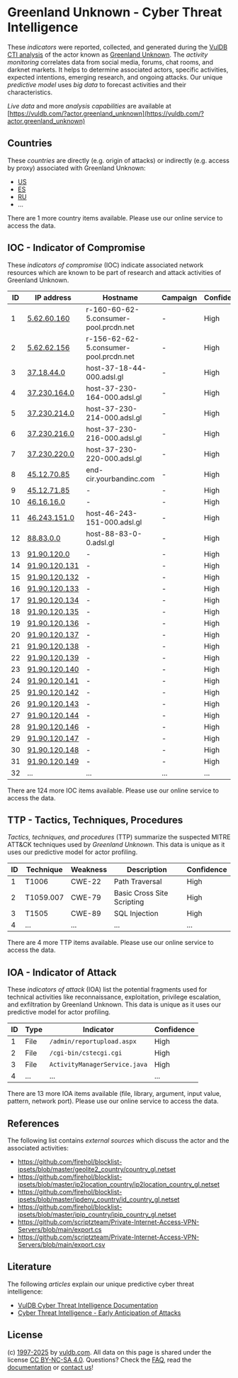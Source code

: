 # Greenland Unknown - Cyber Threat Intelligence

These _indicators_ were reported, collected, and generated during the [VulDB CTI analysis](https://vuldb.com/?kb.cti) of the actor known as [Greenland Unknown](https://vuldb.com/?actor.greenland_unknown). The _activity monitoring_ correlates data from social media, forums, chat rooms, and darknet markets. It helps to determine associated actors, specific activities, expected intentions, emerging research, and ongoing attacks. Our unique _predictive model_ uses _big data_ to forecast activities and their characteristics.

_Live data_ and more _analysis capabilities_ are available at [https://vuldb.com/?actor.greenland_unknown](https://vuldb.com/?actor.greenland_unknown)

## Countries

These _countries_ are directly (e.g. origin of attacks) or indirectly (e.g. access by proxy) associated with Greenland Unknown:

* [US](https://vuldb.com/?country.us)
* [ES](https://vuldb.com/?country.es)
* [RU](https://vuldb.com/?country.ru)
* ...

There are 1 more country items available. Please use our online service to access the data.

## IOC - Indicator of Compromise

These _indicators of compromise_ (IOC) indicate associated network resources which are known to be part of research and attack activities of Greenland Unknown.

ID | IP address | Hostname | Campaign | Confidence
-- | ---------- | -------- | -------- | ----------
1 | [5.62.60.160](https://vuldb.com/?ip.5.62.60.160) | r-160-60-62-5.consumer-pool.prcdn.net | - | High
2 | [5.62.62.156](https://vuldb.com/?ip.5.62.62.156) | r-156-62-62-5.consumer-pool.prcdn.net | - | High
3 | [37.18.44.0](https://vuldb.com/?ip.37.18.44.0) | host-37-18-44-000.adsl.gl | - | High
4 | [37.230.164.0](https://vuldb.com/?ip.37.230.164.0) | host-37-230-164-000.adsl.gl | - | High
5 | [37.230.214.0](https://vuldb.com/?ip.37.230.214.0) | host-37-230-214-000.adsl.gl | - | High
6 | [37.230.216.0](https://vuldb.com/?ip.37.230.216.0) | host-37-230-216-000.adsl.gl | - | High
7 | [37.230.220.0](https://vuldb.com/?ip.37.230.220.0) | host-37-230-220-000.adsl.gl | - | High
8 | [45.12.70.85](https://vuldb.com/?ip.45.12.70.85) | end-cir.yourbandinc.com | - | High
9 | [45.12.71.85](https://vuldb.com/?ip.45.12.71.85) | - | - | High
10 | [46.16.16.0](https://vuldb.com/?ip.46.16.16.0) | - | - | High
11 | [46.243.151.0](https://vuldb.com/?ip.46.243.151.0) | host-46-243-151-000.adsl.gl | - | High
12 | [88.83.0.0](https://vuldb.com/?ip.88.83.0.0) | host-88-83-0-0.adsl.gl | - | High
13 | [91.90.120.0](https://vuldb.com/?ip.91.90.120.0) | - | - | High
14 | [91.90.120.131](https://vuldb.com/?ip.91.90.120.131) | - | - | High
15 | [91.90.120.132](https://vuldb.com/?ip.91.90.120.132) | - | - | High
16 | [91.90.120.133](https://vuldb.com/?ip.91.90.120.133) | - | - | High
17 | [91.90.120.134](https://vuldb.com/?ip.91.90.120.134) | - | - | High
18 | [91.90.120.135](https://vuldb.com/?ip.91.90.120.135) | - | - | High
19 | [91.90.120.136](https://vuldb.com/?ip.91.90.120.136) | - | - | High
20 | [91.90.120.137](https://vuldb.com/?ip.91.90.120.137) | - | - | High
21 | [91.90.120.138](https://vuldb.com/?ip.91.90.120.138) | - | - | High
22 | [91.90.120.139](https://vuldb.com/?ip.91.90.120.139) | - | - | High
23 | [91.90.120.140](https://vuldb.com/?ip.91.90.120.140) | - | - | High
24 | [91.90.120.141](https://vuldb.com/?ip.91.90.120.141) | - | - | High
25 | [91.90.120.142](https://vuldb.com/?ip.91.90.120.142) | - | - | High
26 | [91.90.120.143](https://vuldb.com/?ip.91.90.120.143) | - | - | High
27 | [91.90.120.144](https://vuldb.com/?ip.91.90.120.144) | - | - | High
28 | [91.90.120.146](https://vuldb.com/?ip.91.90.120.146) | - | - | High
29 | [91.90.120.147](https://vuldb.com/?ip.91.90.120.147) | - | - | High
30 | [91.90.120.148](https://vuldb.com/?ip.91.90.120.148) | - | - | High
31 | [91.90.120.149](https://vuldb.com/?ip.91.90.120.149) | - | - | High
32 | ... | ... | ... | ...

There are 124 more IOC items available. Please use our online service to access the data.

## TTP - Tactics, Techniques, Procedures

_Tactics, techniques, and procedures_ (TTP) summarize the suspected MITRE ATT&CK techniques used by _Greenland Unknown_. This data is unique as it uses our predictive model for actor profiling.

ID | Technique | Weakness | Description | Confidence
-- | --------- | -------- | ----------- | ----------
1 | T1006 | CWE-22 | Path Traversal | High
2 | T1059.007 | CWE-79 | Basic Cross Site Scripting | High
3 | T1505 | CWE-89 | SQL Injection | High
4 | ... | ... | ... | ...

There are 4 more TTP items available. Please use our online service to access the data.

## IOA - Indicator of Attack

These _indicators of attack_ (IOA) list the potential fragments used for technical activities like reconnaissance, exploitation, privilege escalation, and exfiltration by Greenland Unknown. This data is unique as it uses our predictive model for actor profiling.

ID | Type | Indicator | Confidence
-- | ---- | --------- | ----------
1 | File | `/admin/reportupload.aspx` | High
2 | File | `/cgi-bin/cstecgi.cgi` | High
3 | File | `ActivityManagerService.java` | High
4 | ... | ... | ...

There are 13 more IOA items available (file, library, argument, input value, pattern, network port). Please use our online service to access the data.

## References

The following list contains _external sources_ which discuss the actor and the associated activities:

* https://github.com/firehol/blocklist-ipsets/blob/master/geolite2_country/country_gl.netset
* https://github.com/firehol/blocklist-ipsets/blob/master/ip2location_country/ip2location_country_gl.netset
* https://github.com/firehol/blocklist-ipsets/blob/master/ipdeny_country/id_country_gl.netset
* https://github.com/firehol/blocklist-ipsets/blob/master/ipip_country/ipip_country_gl.netset
* https://github.com/scriptzteam/Private-Internet-Access-VPN-Servers/blob/main/export.cs
* https://github.com/scriptzteam/Private-Internet-Access-VPN-Servers/blob/main/export.csv

## Literature

The following _articles_ explain our unique predictive cyber threat intelligence:

* [VulDB Cyber Threat Intelligence Documentation](https://vuldb.com/?kb.cti)
* [Cyber Threat Intelligence - Early Anticipation of Attacks](https://www.scip.ch/en/?labs.20201022)

## License

(c) [1997-2025](https://vuldb.com/?kb.changelog) by [vuldb.com](https://vuldb.com/?kb.about). All data on this page is shared under the license [CC BY-NC-SA 4.0](https://creativecommons.org/licenses/by-nc-sa/4.0/). Questions? Check the [FAQ](https://vuldb.com/?kb.faq), read the [documentation](https://vuldb.com/?kb) or [contact us](https://vuldb.com/?contact)!
